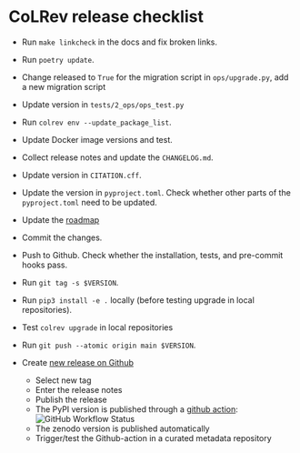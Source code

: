 # CoLRev release checklist

- Run `make linkcheck` in the docs and fix broken links.
- Run `poetry update`.
- Change released to `True` for the migration script in `ops/upgrade.py`, add a new migration script
- Update version in `tests/2_ops/ops_test.py`
- Run `colrev env --update_package_list`.
- Update Docker image versions and test.
- Collect release notes and update the `CHANGELOG.md`.
- Update version in `CITATION.cff`.
- Update the version in `pyproject.toml`. Check whether other parts of the `pyproject.toml` need to be updated.
- Update the [roadmap](https://colrev.readthedocs.io/en/latest/foundations/roadmap.html)
- Commit the changes.
- Push to Github. Check whether the installation, tests, and pre-commit hooks pass.
- Run `git tag -s $VERSION`.
- Run `pip3 install -e .` locally (before testing upgrade in local repositories).
- Test `colrev upgrade` in local repositories
- Run `git push --atomic origin main $VERSION`.

- Create [new release on Github](https://github.com/CoLRev-Environment/colrev/releases/new)
    - Select new tag
    - Enter the release notes
    - Publish the release
    - The PyPI version is published through a [github action](https://github.com/CoLRev-Environment/colrev/actions/workflows/publish.yml):  ![GitHub Workflow Status](https://img.shields.io/github/actions/workflow/status/CoLRev-Ecosystem/colrev/publish.yml)
    - The zenodo version is published automatically
    - Trigger/test the Github-action in a curated metadata repository
